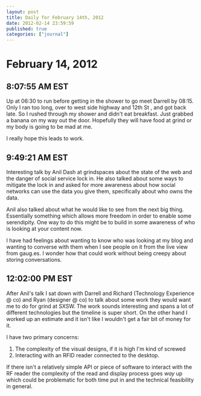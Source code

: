 ```yaml
---
layout: post
title: Daily for February 14th, 2012
date: 2012-02-14 23:59:59
published: true
categories: ["journal"]
---
```

 
# February 14, 2012

## 8:07:55 AM EST

Up at 06:30 to run before getting in the shower to go meet Darrell by 08:15. Only I ran too long, over to west side highway and 12th St , and got back late. So I rushed through my shower and didn't eat breakfast. Just grabbed a banana on my way out the door. Hopefully they will have food at grind or my body is going to be mad at me. 

I really hope this leads to work. 

## 9:49:21 AM EST

Interesting talk by Anil Dash at grindspaces about the state of the web and the danger of social service lock in. He also talked about some ways to mitigate the lock in and asked for more awareness about how social networks can use the data you give them, specifically about who owns the data. 

Anil also talked about what he would like to see from the next big thing. Essentially something which allows more freedom in order to enable some serendipity. One way to do this might be to build in some awareness of who is looking at your content now. 

I have had feelings about wanting to know who was looking at my blog and wanting to converse with them when I see people on it from the live view from gaug.es. I wonder how that could work without being creepy about storing conversations. 

## 12:02:00 PM EST

After Anil's talk I sat down with Darrell and Richard (Technology Experience @ co) and Ryan (designer @ co) to talk about some work they would want me to do for grind at SXSW. The work sounds interesting and spans a lot of different technologies but the timeline is super short. On the other hand I worked up an estimate and it isn't like I wouldn't get a fair bit of money for it.

I have two primary concerns:

1. The complexity of the visual designs, if it is high I'm kind of screwed
2. Interacting with an RFID reader connected to the desktop.

If there isn't a relatively simple API or piece of software to interact with the RF reader the complexity of the read and display process goes _way_ up which could be problematic for both time put in and the technical feasibility in general.